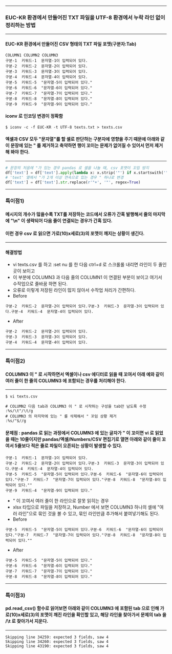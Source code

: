 ***
### EUC-KR 환경에서 만들어진 TXT 파일을 UTF-8 환경에서 누락 라인 없이 정리하는 방법
***
#### EUC-KR 환경에서 만들어진 CSV 형태의 TXT 파일 포맷(구분자:Tab)
```
COLUMN1 COLUMN2 COLUMN3
구분-1  키워드-1  문자열-1이 입력되어 있다.
구분-2  키워드-2  문자열-2이 입력되어 있다.
구분-3  키워드-3  문자열-3이 입력되어 있다.
구분-4  키워드-4  문자열-4이 입력되어 있다.
구분-5  키워드-5  "문자열-5이 입력되어 있다."
구분-6  키워드-6  "문자열-6이 입력되어 있다."
구분-7  키워드-7  "문자열-7이 입력되어 있다."
구분-8  키워드-8  "문자열-8이 입력되어 있다."
구분-9  키워드-9  "문자열-9이 입력되어 있다."
```
#### iconv 로 인코딩 변경이 정확함
```
$ iconv -c -f EUC-KR -t UTF-8 texts.txt > texts.csv
```


#### 엑셀과 CSV 모두 "문자열"를 할 셀로 판단하는 구분자에 영향을 주기 때문에 아래와 같이 문장에 있는 " 를 제거하고 축약하면 행이 꼬이는 문제가 없어질 수 있어서 먼저 제거해 봐야 한다.
***
```python
# 문장의 처음에 "가 있는 경우 pandas 로 셀을 나눌 때, csv 포맷이 꼬임 방지
df['text'] = df['text'].apply(lambda x: x.strip('"') if x.startswith('"') or x.endswith('"') else x)
# 'text' 열에서 "가 2개 이상 연속으로 있는 경우 " 하나로 변경
df['text'] = df['text'].str.replace(r'"+', '"', regex=True)
```


***
### 특이점1)
#### 메시지의 개수가 많을수록 TXT를 저장하는 코드에서 오류가 간혹 발행해서 줄의 마지막에 "\n" 이 생략되어 다음 줄이 연결되는 경우가 간혹 있다.
#### 이런 경우 csv 로 읽으면 가로(10)x세로(3)의 포맷이 깨지는 상황이 생긴다.
***
#### 해결방법
* vi texts.csv 를 하고 :set nu 를 한 다음 ctrl+d 로 스크롤롤 내리면 라인이 두 줄인 곳이 보이고
* 이 부분에 COLUMN3 과 다음 줄의 COLUMN1 이 연결된 부분이 보이고 여기서 수작업으로 줄바꿈 하면 된다.
* 오류로 이렇게 저장된 라인이 많지 않아서 수작업 처리가 간편하다.
* Before
```
구분-2  키워드-2  문자열-2이 입력되어 있다.구분-3  키워드-3  문자열-3이 입력되어 있다.구분-4  키워드-4  문자열-4이 입력되어 있다.
```

* After
```
구분-2  키워드-2  문자열-2이 입력되어 있다.
구분-3  키워드-3  문자열-3이 입력되어 있다.
구분-4  키워드-4  문자열-4이 입력되어 있다.
```

***
### 특이점2)
#### COLUMN3 이 " 로 시작하면서 엑셀이나 csv 에디터로 읽을 때 꼬여서 아래 예와 같이 여러 줄이 한 줄의 COLUMN3 에 포함되는 경우를 처리해야 한다.
***
```
$ vi texts.csv

# COLUMN2 다음 tab과 COLUMN3 이 " 로 시작하는 구성을 tab만 남도록 수정
:%s/\t"/\t/g
# COLUMN3 의 마지막에 있는 " 를 삭제해서 " 꼬임 상황 제거
:%s/"$//g
```

#### 문제점 : pandas 로 읽는 과정에서 COLUMN3 에 있는 글자가 " 이 꼬이면 vi 로 읽었을 때는 10줄이지만 pandas/엑셀/Numbers/CSV 편집기로 열면 아래와 같이 줄이 꼬여서 5줄보다 적은 줄로 파일이 오픈되는 상황이 발생할 수 있다.
```
구분-1  키워드-1  문자열-1이 입력되어 있다.
구분-2  키워드-2  문자열-2이 입력되어 있다.구분-3  키워드-3  문자열-3이 입력되어 있다.구분-4  키워드-4  문자열-4이 입력되어 있다.
구분-5  키워드-5  "문자열-5이 입력되어 있다.구분-6  키워드-6  "문자열-6이 입력되어 있다."구분-7  키워드-7  "문자열-7이 입력되어 있다."구분-8  키워드-8  "문자열-8이 입력되어 있다.""
구분-9  키워드-4  "문자열-9이 입력되어 있다."
```

* " 이 꼬여서 여러 줄이 한 라인으로 잘못 읽히는 경우
* xlsx 타입으로 파일을 저장하고, Number 에서 보면 COLUMN3 하나의 셀에 "여러 라인"으로 묶인 것을 볼 수 있고, 묶인 라인만큼 추가해서 붙여넣기해도 된다.
* Before
```
구분-5  키워드-5  "문자열-5이 입력되어 있다.구분-6  키워드-6  "문자열-6이 입력되어 있다."구분-7  키워드-7  "문자열-7이 입력되어 있다."구분-8  키워드-8  "문자열-8이 입력되어 있다.""
```

* After
```
구분-5  키워드-5  "문자열-5이 입력되어 있다."
구분-6  키워드-6  "문자열-6이 입력되어 있다."
구분-7  키워드-7  "문자열-7이 입력되어 있다."
구분-8  키워드-8  "문자열-8이 입력되어 있다."
```


***
### 특이점3)
####  pd.read_csv() 함수로 읽어보면 아래와 같이 COLUMN3 에 포함된 tab 으로 인해 가로(10)x세로(3)의 포맷이 깨진 라인을 확인할 있고, 해당 라인을 찾아가서 문제의 tab 을 /\t 로 찾아가서 지운다.
***

```
Skipping line 34259: expected 3 fields, saw 4
Skipping line 34260: expected 3 fields, saw 4
Skipping line 43190: expected 3 fields, saw 4
```








